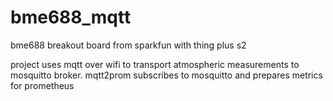 # bme688_mqtt

bme688 breakout board from sparkfun with thing plus s2

project uses mqtt over wifi to transport atmospheric measurements to mosquitto broker. mqtt2prom subscribes to mosquitto and prepares metrics for prometheus
